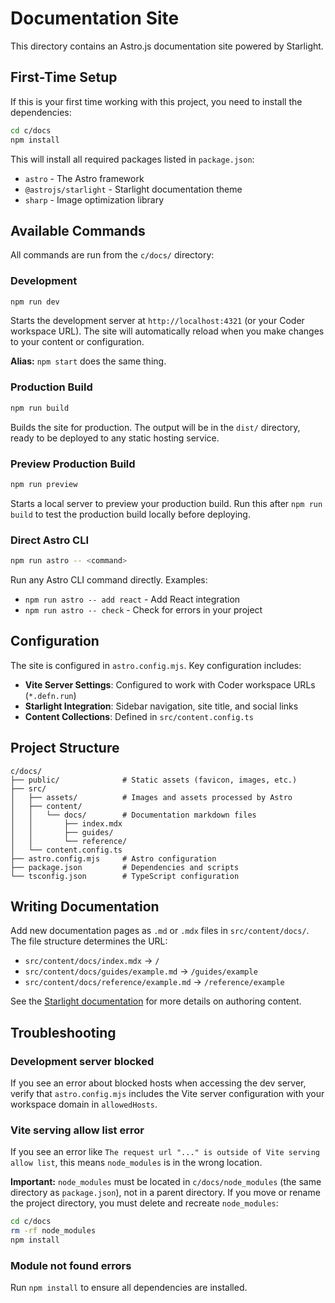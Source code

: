# Documentation Site

This directory contains an Astro.js documentation site powered by Starlight.

## First-Time Setup

If this is your first time working with this project, you need to install the dependencies:

```bash
cd c/docs
npm install
```

This will install all required packages listed in `package.json`:
- `astro` - The Astro framework
- `@astrojs/starlight` - Starlight documentation theme
- `sharp` - Image optimization library

## Available Commands

All commands are run from the `c/docs/` directory:

### Development

```bash
npm run dev
```

Starts the development server at `http://localhost:4321` (or your Coder workspace URL). The site will automatically reload when you make changes to your content or configuration.

**Alias:** `npm start` does the same thing.

### Production Build

```bash
npm run build
```

Builds the site for production. The output will be in the `dist/` directory, ready to be deployed to any static hosting service.

### Preview Production Build

```bash
npm run preview
```

Starts a local server to preview your production build. Run this after `npm run build` to test the production build locally before deploying.

### Direct Astro CLI

```bash
npm run astro -- <command>
```

Run any Astro CLI command directly. Examples:
- `npm run astro -- add react` - Add React integration
- `npm run astro -- check` - Check for errors in your project

## Configuration

The site is configured in `astro.config.mjs`. Key configuration includes:

- **Vite Server Settings**: Configured to work with Coder workspace URLs (`*.defn.run`)
- **Starlight Integration**: Sidebar navigation, site title, and social links
- **Content Collections**: Defined in `src/content.config.ts`

## Project Structure

```
c/docs/
├── public/              # Static assets (favicon, images, etc.)
├── src/
│   ├── assets/          # Images and assets processed by Astro
│   ├── content/
│   │   └── docs/        # Documentation markdown files
│   │       ├── index.mdx
│   │       ├── guides/
│   │       └── reference/
│   └── content.config.ts
├── astro.config.mjs     # Astro configuration
├── package.json         # Dependencies and scripts
└── tsconfig.json        # TypeScript configuration
```

## Writing Documentation

Add new documentation pages as `.md` or `.mdx` files in `src/content/docs/`. The file structure determines the URL:

- `src/content/docs/index.mdx` → `/`
- `src/content/docs/guides/example.md` → `/guides/example`
- `src/content/docs/reference/example.md` → `/reference/example`

See the [Starlight documentation](https://starlight.astro.build/) for more details on authoring content.

## Troubleshooting

### Development server blocked

If you see an error about blocked hosts when accessing the dev server, verify that `astro.config.mjs` includes the Vite server configuration with your workspace domain in `allowedHosts`.

### Vite serving allow list error

If you see an error like `The request url "..." is outside of Vite serving allow list`, this means `node_modules` is in the wrong location.

**Important:** `node_modules` must be located in `c/docs/node_modules` (the same directory as `package.json`), not in a parent directory. If you move or rename the project directory, you must delete and recreate `node_modules`:

```bash
cd c/docs
rm -rf node_modules
npm install
```

### Module not found errors

Run `npm install` to ensure all dependencies are installed.
